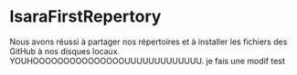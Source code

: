 # IsaraFirstRepertory

Nous avons réussi à partager nos répertoires et à installer les fichiers des GitHub à nos disques locaux. YOUHOOOOOOOOOOOOOOOUUUUUUUUUUUUU. 
je fais une modif test
